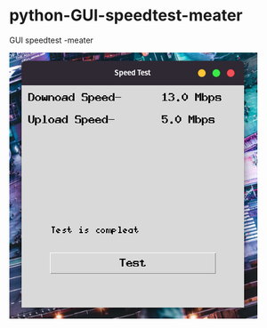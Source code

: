 # python-GUI-speedtest-meater
GUI speedtest -meater

![alt text](https://github.com/000jd/python-GUI-speedtest-meater/blob/main/image.png)
